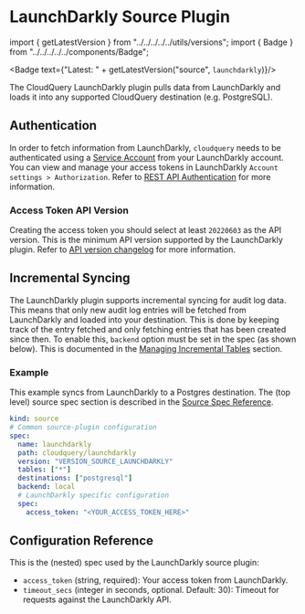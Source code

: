 # LaunchDarkly Source Plugin

import { getLatestVersion } from "../../../../../utils/versions";
import { Badge } from "../../../../../components/Badge";

<Badge text={"Latest: " + getLatestVersion("source", `launchdarkly`)}/>

The CloudQuery LaunchDarkly plugin pulls data from LaunchDarkly and loads it into any supported CloudQuery destination (e.g. PostgreSQL).

## Authentication

In order to fetch information from LaunchDarkly, `cloudquery` needs to be authenticated using a [Service Account](https://developer.launchdarkly.com/reference/service-accounts) from your LaunchDarkly account. You can view and manage your access tokens in LaunchDarkly `Account settings > Authorization`. Refer to [REST API Authentication](https://apidocs.launchdarkly.com/#section/Overview/Authentication) for more information.

### Access Token API Version

Creating the access token you should select at least `20220603` as the API version. This is the minimum API version supported by the LaunchDarkly plugin. Refer to [API version changelog](https://apidocs.launchdarkly.com/#section/Overview/Versioning) for more information.

## Incremental Syncing

The LaunchDarkly plugin supports incremental syncing for audit log data. This means that only new audit log entries will be fetched from LaunchDarkly and loaded into your destination. This is done by keeping track of the entry fetched and only fetching entries that has been created since then.
To enable this, `backend` option must be set in the spec (as shown below). This is documented in the [Managing Incremental Tables](/docs/advanced-topics/managing-incremental-tables) section.

### Example

This example syncs from LaunchDarkly to a Postgres destination. The (top level) source spec section is described in the [Source Spec Reference](/docs/reference/source-spec).

```yaml
kind: source
# Common source-plugin configuration
spec:
  name: launchdarkly
  path: cloudquery/launchdarkly
  version: "VERSION_SOURCE_LAUNCHDARKLY"
  tables: ["*"]
  destinations: ["postgresql"]
  backend: local
  # LaunchDarkly specific configuration
  spec:
    access_token: "<YOUR_ACCESS_TOKEN_HERE>"
```

## Configuration Reference

This is the (nested) spec used by the LaunchDarkly source plugin:

- `access_token` (string, required):
  Your access token from LaunchDarkly.
- `timeout_secs` (integer in seconds, optional. Default: 30):
  Timeout for requests against the LaunchDarkly API.
